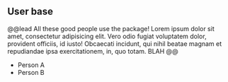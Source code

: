 ## User base

@@lead
All these good people use the package!
Lorem ipsum dolor sit amet, consectetur adipisicing elit. Vero odio fugiat voluptatem dolor, provident officiis, id iusto! Obcaecati incidunt, qui nihil beatae magnam et repudiandae ipsa exercitationem, in, quo totam. BLAH
@@

* Person A
* Person B
